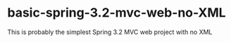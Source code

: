 basic-spring-3.2-mvc-web-no-XML
===============================

This is probably the simplest Spring 3.2 MVC web project with no XML
